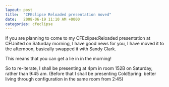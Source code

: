 ```yaml
---
layout: post
title:  "CFEclipse Reloaded presentation moved"
date:   2008-06-19 11:10 AM +0000
categories: cfeclipse
---
```

If you are planning to come to my CFEclipse:Reloaded presentation at CFUnited on Saturday morning, I have good news for you, I have moved it to the afternoon, basically swapped it with Sandy Clark. 

This means that you can get a lie in in the morning! 

So to re-iterate, I shall be presenting at 4pm in room 152B on Saturday, rather than 9:45 am. (Before that I shall be presenting ColdSpring: better living through configuration in the same room from 2:45)